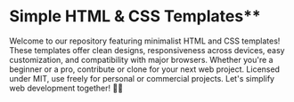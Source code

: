 # Simple HTML & CSS Templates**

Welcome to our repository featuring minimalist HTML and CSS templates! These templates offer clean designs, responsiveness across devices, easy customization, and compatibility with major browsers. Whether you're a beginner or a pro, contribute or clone for your next web project. Licensed under MIT, use freely for personal or commercial projects. Let's simplify web development together! 🚀🌐
